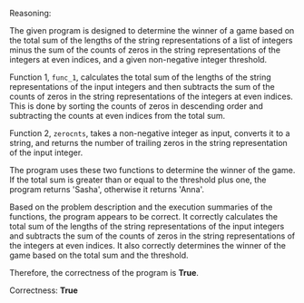 Reasoning: 

The given program is designed to determine the winner of a game based on the total sum of the lengths of the string representations of a list of integers minus the sum of the counts of zeros in the string representations of the integers at even indices, and a given non-negative integer threshold.

Function 1, `func_1`, calculates the total sum of the lengths of the string representations of the input integers and then subtracts the sum of the counts of zeros in the string representations of the integers at even indices. This is done by sorting the counts of zeros in descending order and subtracting the counts at even indices from the total sum.

Function 2, `zerocnts`, takes a non-negative integer as input, converts it to a string, and returns the number of trailing zeros in the string representation of the input integer.

The program uses these two functions to determine the winner of the game. If the total sum is greater than or equal to the threshold plus one, the program returns 'Sasha', otherwise it returns 'Anna'.

Based on the problem description and the execution summaries of the functions, the program appears to be correct. It correctly calculates the total sum of the lengths of the string representations of the input integers and subtracts the sum of the counts of zeros in the string representations of the integers at even indices. It also correctly determines the winner of the game based on the total sum and the threshold.

Therefore, the correctness of the program is **True**.

Correctness: **True**
